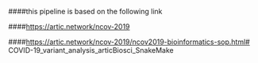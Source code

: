####this pipeline is based on the following link

####https://artic.network/ncov-2019

####https://artic.network/ncov-2019/ncov2019-bioinformatics-sop.html# COVID-19_variant_analysis_articBiosci_SnakeMake
